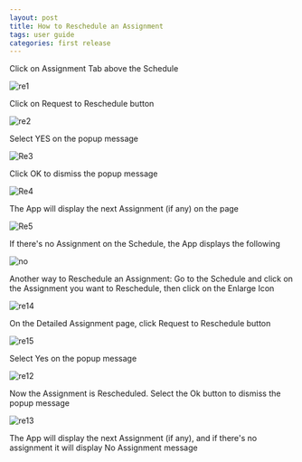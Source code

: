 ```yaml
---
layout: post
title: How to Reschedule an Assignment
tags: user guide
categories: first release
---
```


Click on Assignment Tab above the Schedule


![re1](https://user-images.githubusercontent.com/81990744/114633833-4bbf0b80-9c8f-11eb-8180-3d6cb1c38469.png)


Click on Request to Reschedule button


![re2](https://user-images.githubusercontent.com/81990744/114633841-4eb9fc00-9c8f-11eb-9893-dcadde215ebd.png)

Select YES on the popup message


![Re3](https://user-images.githubusercontent.com/81990744/114633847-51b4ec80-9c8f-11eb-9351-a51f38212d70.png)

Click OK to dismiss the popup message


![Re4](https://user-images.githubusercontent.com/81990744/114633853-54afdd00-9c8f-11eb-95ea-24c6586b0bcd.png)


The App will display the next Assignment (if any) on the page


![Re5](https://user-images.githubusercontent.com/81990744/114633860-57123700-9c8f-11eb-9812-a86e0cc7f8c2.png)


If there's no Assignment on the Schedule, the App displays the following


![no](https://user-images.githubusercontent.com/81990744/115042546-9912c700-9ea1-11eb-9c79-ac56df10503c.png)


Another way to Reschedule an Assignment: Go to the Schedule and click on the Assignment you want to Reschedule, then click on the Enlarge Icon


![re14](https://user-images.githubusercontent.com/81990744/114879599-58e31400-9dcf-11eb-92eb-1eea9c62d88f.png)


On the Detailed Assignment page, click Request to Reschedule button


![re15](https://user-images.githubusercontent.com/81990744/114879652-64363f80-9dcf-11eb-8e51-a1e897e75034.png)


Select Yes on the popup message


![re12](https://user-images.githubusercontent.com/81990744/114879685-6bf5e400-9dcf-11eb-913b-54995fc63ad5.png)


Now the Assignment is Rescheduled. Select the Ok button to dismiss the popup message


![re13](https://user-images.githubusercontent.com/81990744/114879710-71ebc500-9dcf-11eb-83ef-8e632f4e0f6b.png)


The App will display the next Assignment (if any), and if there's no assignment it will display No Assignment message
